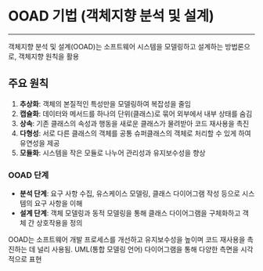 # OOAD 기법 (객체지향 분석 및 설계)
****

객체지향 분석 및 설계(OOAD)는 소프트웨어 시스템을 모델링하고 설계하는 방법론으로, 객체지향 원칙을 활용

## **주요 원칙**

1. **추상화**: 객체의 본질적인 특성만을 모델링하여 복잡성을 줄임
2. **캡슐화**: 데이터와 메서드를 하나의 단위(클래스)로 묶어 외부에서 내부 상태를 숨김
3. **상속**: 기존 클래스의 속성과 행동을 새로운 클래스가 물려받아 코드 재사용을 촉진
4. **다형성**: 서로 다른 클래스의 객체를 공통 슈퍼클래스의 객체로 처리할 수 있게 하여 유연성을 제공
5. **모듈화**: 시스템을 작은 모듈로 나누어 관리성과 유지보수성을 향상

### **OOAD 단계**

- **분석 단계**: 요구 사항 수집, 유스케이스 모델링, 클래스 다이어그램 작성 등으로 시스템의 요구 사항을 이해
- **설계 단계**: 객체 모델링과 동적 모델링을 통해 클래스 다이어그램을 구체화하고 객체 간 상호작용을 정의

OOAD는 소프트웨어 개발 프로세스를 개선하고 유지보수성을 높이며 코드 재사용을 촉진하는 데 널리 사용됨. UML(통합 모델링 언어) 다이어그램을 통해 다양한 측면을 시각적으로 표현